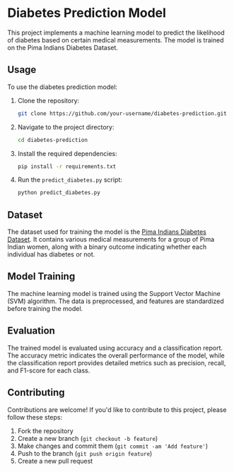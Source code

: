 # Diabetes Prediction Model

This project implements a machine learning model to predict the likelihood of diabetes based on certain medical measurements. The model is trained on the Pima Indians Diabetes Dataset.

## Usage

To use the diabetes prediction model:

1. Clone the repository:
   ```bash
   git clone https://github.com/your-username/diabetes-prediction.git
   ```
2. Navigate to the project directory:
   ```bash
   cd diabetes-prediction
   ```
3. Install the required dependencies:
   ```bash
   pip install -r requirements.txt
   ```
4. Run the `predict_diabetes.py` script:
   ```bash
   python predict_diabetes.py
   ```

## Dataset

The dataset used for training the model is the [Pima Indians Diabetes Dataset](https://archive.ics.uci.edu/ml/datasets/pima+indians+diabetes). It contains various medical measurements for a group of Pima Indian women, along with a binary outcome indicating whether each individual has diabetes or not.

## Model Training

The machine learning model is trained using the Support Vector Machine (SVM) algorithm. The data is preprocessed, and features are standardized before training the model.

## Evaluation

The trained model is evaluated using accuracy and a classification report. The accuracy metric indicates the overall performance of the model, while the classification report provides detailed metrics such as precision, recall, and F1-score for each class.

## Contributing

Contributions are welcome! If you'd like to contribute to this project, please follow these steps:

1. Fork the repository
2. Create a new branch (`git checkout -b feature`)
3. Make changes and commit them (`git commit -am 'Add feature'`)
4. Push to the branch (`git push origin feature`)
5. Create a new pull request
